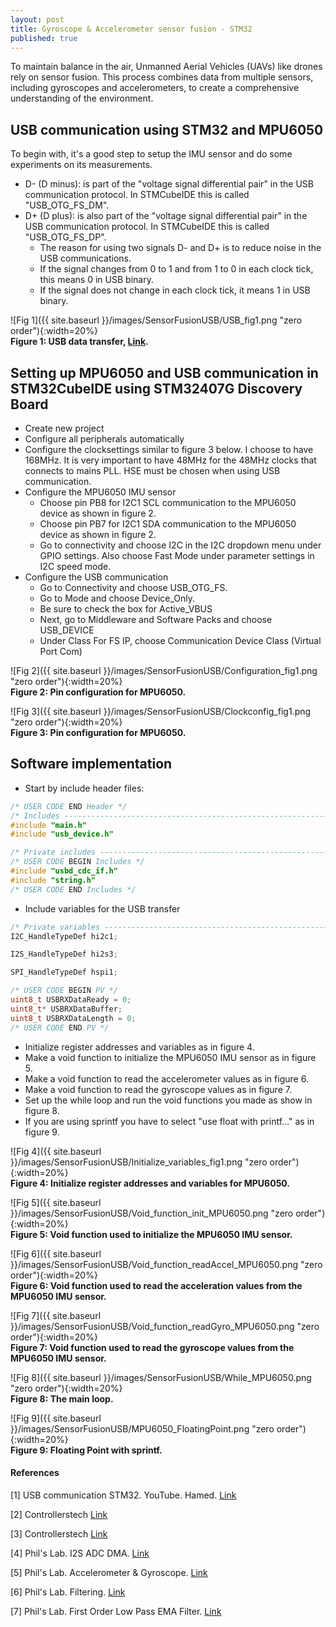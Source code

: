 ```yaml
---
layout: post
title: Gyroscope & Accelerometer sensor fusion - STM32 
published: true
---
```


To maintain balance in the air, Unmanned Aerial Vehicles (UAVs) like drones rely on sensor fusion. This process combines data from multiple sensors, including gyroscopes and accelerometers, to create a comprehensive understanding of the environment.

## USB communication using STM32 and MPU6050

To begin with, it's a good step to setup the IMU sensor and do some experiments on its measurements.

* D- (D minus): is part of the "voltage signal differential pair" in the USB communication protocol. In STMCubeIDE this is called "USB_OTG_FS_DM".
* D+ (D plus): is also part of the "voltage signal differential pair" in the USB communication protocol. In STMCubeIDE this is called "USB_OTG_FS_DP".
  * The reason for using two signals D- and D+ is to reduce noise in the USB communications.
  * If the signal changes from 0 to 1 and from 1 to 0 in each clock tick, this means 0 in USB binary.
  * If the signal does not change in each clock tick, it means 1 in USB binary.     

![Fig 1]({{ site.baseurl }}/images/SensorFusionUSB/USB_fig1.png "zero order"){:width=20%}  
**Figure 1: USB data transfer, [Link](https://electronics.stackexchange.com/questions/407131/why-does-usb-only-use-2-lines-for-rx-tx-instead-of-multiple-data-lines).**

## Setting up MPU6050 and USB communication in STM32CubeIDE using STM32407G Discovery Board

* Create new project
* Configure all peripherals automatically
* Configure the clocksettings similar to figure 3 below. I choose to have 168MHz. It is very important to have 48MHz for the 48MHz clocks that connects to mains PLL.
  HSE must be chosen when using USB communication.
* Configure the MPU6050 IMU sensor
  * Choose pin PB8 for I2C1 SCL communication to the MPU6050 device as shown in figure 2.
  * Choose pin PB7 for I2C1 SDA communication to the MPU6050 device as shown in figure 2.
  * Go to connectivity and choose I2C in the I2C dropdown menu under GPIO settings. Also choose Fast Mode under parameter settings in I2C speed mode.
* Configure the USB communication
  * Go to Connectivity and choose USB_OTG_FS.
  * Go to Mode and choose Device_Only.
  * Be sure to check the box for Active_VBUS
  * Next, go to Middleware and Software Packs and choose USB_DEVICE
  * Under Class For FS IP, choose Communication Device Class (Virtual Port Com)

![Fig 2]({{ site.baseurl }}/images/SensorFusionUSB/Configuration_fig1.png "zero order"){:width=20%}  
**Figure 2: Pin configuration for MPU6050.**

![Fig 3]({{ site.baseurl }}/images/SensorFusionUSB/Clockconfig_fig1.png "zero order"){:width=20%}  
**Figure 3: Pin configuration for MPU6050.**

## Software implementation

* Start by include header files:

 ```C++
/* USER CODE END Header */
/* Includes ------------------------------------------------------------------*/
#include "main.h"
#include "usb_device.h"

/* Private includes ----------------------------------------------------------*/
/* USER CODE BEGIN Includes */
#include "usbd_cdc_if.h"
#include "string.h"
/* USER CODE END Includes */
```

* Include variables for the USB transfer

 ```C++
/* Private variables ---------------------------------------------------------*/
I2C_HandleTypeDef hi2c1;

I2S_HandleTypeDef hi2s3;

SPI_HandleTypeDef hspi1;

/* USER CODE BEGIN PV */
uint8_t USBRXDataReady = 0;
uint8_t* USBRXDataBuffer;
uint8_t USBRXDataLength = 0;
/* USER CODE END PV */
```

* Initialize register addresses and variables as in figure 4.
* Make a void function to initialize the MPU6050 IMU sensor as in figure 5.
* Make a void function to read the accelerometer values as in figure 6.
* Make a void function to read the gyroscope values as in figure 7.
* Set up the while loop and run the void functions you made as show in figure 8.
* If you are using sprintf you have to select "use float with printf..." as in figure 9.

![Fig 4]({{ site.baseurl }}/images/SensorFusionUSB/Initialize_variables_fig1.png "zero order"){:width=20%}  
**Figure 4: Initialize register addresses and variables for MPU6050.**

![Fig 5]({{ site.baseurl }}/images/SensorFusionUSB/Void_function_init_MPU6050.png "zero order"){:width=20%}  
**Figure 5: Void function used to initialize the MPU6050 IMU sensor.**

![Fig 6]({{ site.baseurl }}/images/SensorFusionUSB/Void_function_readAccel_MPU6050.png "zero order"){:width=20%}  
**Figure 6: Void function used to read the acceleration values from the MPU6050 IMU sensor.**

![Fig 7]({{ site.baseurl }}/images/SensorFusionUSB/Void_function_readGyro_MPU6050.png "zero order"){:width=20%}  
**Figure 7: Void function used to read the gyroscope values from the MPU6050 IMU sensor.**

![Fig 8]({{ site.baseurl }}/images/SensorFusionUSB/While_MPU6050.png "zero order"){:width=20%}  
**Figure 8: The main loop.**

![Fig 9]({{ site.baseurl }}/images/SensorFusionUSB/MPU6050_FloatingPoint.png "zero order"){:width=20%}  
**Figure 9: Floating Point with sprintf.**



#### References

[1] USB communication STM32. YouTube. Hamed. [Link](https://www.youtube.com/watch?v=ihIRUtQR18E)

[2] Controllerstech [Link](https://controllerstech.com/how-to-interface-mpu6050-gy-521-with-stm32/)

[3] Controllerstech [Link](https://controllerstech.com/send-and-receive-data-to-pc-without-uart-stm32-usb-com/)

[4] Phil's Lab. I2S ADC DMA. [Link](https://www.youtube.com/watch?v=zlGSxZGwj-E&t=1270s)

[5] Phil's Lab. Accelerometer & Gyroscope. [Link](https://www.youtube.com/watch?v=RZd6XDx5VXo&t=718s)

[6] Phil's Lab. Filtering. [Link](https://www.youtube.com/watch?v=VDhmVrbSpqA&t=1115s)

[7] Phil's Lab. First Order Low Pass EMA Filter. [Link](https://www.youtube.com/watch?v=1e_ZB8p5n6s)

